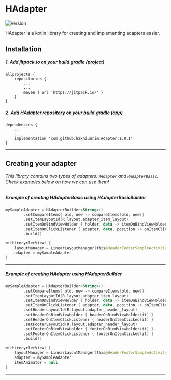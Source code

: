 # HAdapter
![Version](https://img.shields.io/badge/version-1.0.1-green.svg)

HAdapter is a kotlin library for creating and implementing adapters easier.

## Installation

##### 1. Add jitpack.io on your build.gradle (project)

```
allprojects {
    repositories {
        ...
        ...
        maven { url 'https://jitpack.io/' }
    }
}
```

##### 2. Add HAdapter repository on your build.gradle (app)

```
dependencies {
    ...
    ...
    implementation 'com.github.haxhiuurim:Adapter:1.0.1'
}
```

---


## Creating your adapter

###### This library contains two types of adapters: `HAdapter` and `HAdapterBasic`. Check examples below on how we can use them!  
  
  
  
  
  
##### Example of creating HAdapterBasic using HAdapterBasicBuilder
  
  
    
```kotlin
mySampleAdapter = HAdapterBuilder<String>()
        .setCompareItems{ old, new -> compareItems(old, new)}
        .setItemLayoutId(R.layout.adapter_item_layout)
        .setItemOnBindViewHolder { holder, data -> itemOnBindViewHolder(holder, data) }
        .setItemOnClickListener { adapter, data, position -> onItemClicked(adapter, data, position) }
        .build()
                
with(recyclerView) {
    layoutManager = LinearLayoutManager(this@HeaderFooterSampleActivity)
    adapter = mySampleAdapter
}
```
  
---

##### Example of creating HAdapter using HAdapterBuilder
  
  
    
```kotlin
mySampleAdapter = HAdapterBuilder<String>()
        .setCompareItems{ old, new -> compareItems(old, new)}
        .setItemLayoutId(R.layout.adapter_item_layout)
        .setItemOnBindViewHolder { holder, data -> itemOnBindViewHolder(holder, data) }
        .setItemOnClickListener { adapter, data, position -> onItemClicked(adapter, data, position) }
        .setHeaderLayoutId(R.layout.adapter_header_layout)
        .setHeaderOnBindViewHolder { headerOnBindViewHolder(it) }
        .setHeaderOnItemClickListener { headerOnItemClicked(it) }
        .setFooterLayoutId(R.layout.adapter_header_layout)
        .setFooterOnBindViewHolder { footerOnBindViewHolder(it) }
        .setFooterOnItemClickListener { footerOnItemClicked(it) }
        .build()
                
with(recyclerView) {
    layoutManager = LinearLayoutManager(this@HeaderFooterSampleActivity)
    adapter = mySampleAdapter
    itemAnimator = null
}
```

---

